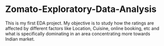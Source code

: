 # Zomato-Exploratory-Data-Analysis
This is my first EDA project. 
My objective is to study how the ratings are affected by different factors like Location, Cuisine, online booking, etc and what is specifically dominating in an area concentrating more towards Indian market.
